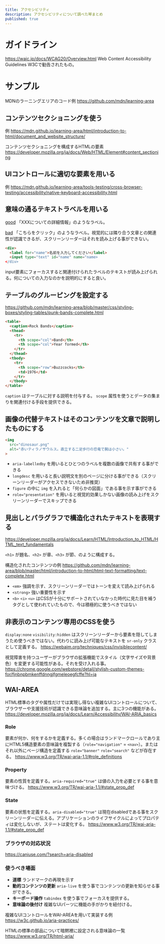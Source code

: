 ```yaml
---
title: アクセシビリティ
description: アクセシビリティについて調べた琴まとめ
published: true
---
```


# ガイドライン

https://waic.jp/docs/WCAG20/Overview.html
Web Content Accessibility Guidelines
W3Cで勧告されたもの。

# サンプル

MDNのラーニングエリアのコード例
https://github.com/mdn/learning-area

## コンテンツセクショニングを使う

例
https://mdn.github.io/learning-area/html/introduction-to-html/document_and_website_structure/

コンテンツセクショニングを構成するHTMLの要素
https://developer.mozilla.org/ja/docs/Web/HTML/Element#content_sectioning

## UIコントロールに適切な要素を用いる

例
https://mdn.github.io/learning-area/tools-testing/cross-browser-testing/accessibility/native-keyboard-accessibility.html

## 意味の通るテキストラベルを用いる

[good](https://mdn.github.io/learning-area/accessibility/html/good-links.html)
「XXXについての詳細情報」のようなラベル。

[bad](https://mdn.github.io/learning-area/accessibility/html/bad-links.html)
「こちらをクリック」のようなラベル。視覚的には隣り合う文章との関連性が認識できるが、スクリーンリーダーはそれを読み上げる事ができない。

```html
<div>
  <label for="name">名前を入力してください</label>
  <input type="text" id="name" name="name>
</div>
```

input要素にフォーカスすると関連付けられたラベルのテキストが読み上げられる。何についての入力なのかを説明的にすると良い。

## テーブルのグルーピングを設定する

https://github.com/mdn/learning-area/blob/master/css/styling-boxes/styling-tables/punk-bands-complete.html

```html
<table>
  <caption>Rock Bands</caption>
  <thead>
    <tr>
      <th scope="col">Band</th>
      <th scope="col">Year formed</th>
    </tr>
  </thead>
  <tbody>
    <tr>
      <th scope="row">Buzzcocks</th>
      <td>1976</td>
    </tr>
  </tbody>
</table>
```

`caption` はテーブルに対する説明を付与する。
`scope` 属性を使うとデータの集まりを関連付ける手段を提供できる。

## 画像の代替テキストはそのコンテンツを文章で説明したものにする

```html
<img 
  src="dinosaur.png"
  alt="赤いティラノサウルス。直立する二足歩行の恐竜で腕は小さい。"
>
```

- `aria-labelledby` を用いるとひとつのラベルを複数の画像で共有する事ができる
- `longdesc` を用いると長い説明文を別のページに分ける事ができる（スクリーンリーダーがアクセスできないため非推奨）
- `figure` の中に `img` を入れると「何らかの図面」である事を示す事ができる
- `role="presentation"` を用いると視覚的効果しかない画像の読み上げをスクリーンリーダーでスキップできる

## 見出しとパラグラフで構造化されたテキストを表現する

https://developer.mozilla.org/ja/docs/Learn/HTML/Introduction_to_HTML/HTML_text_fundamentals

`<h1>` が題名、`<h2>` が章、`<h3>` が節、のように構成する。

構造化されたコンテンツの例
https://github.com/mdn/learning-area/blob/master/html/introduction-to-html/html-text-formatting/text-complete.html

- `<em>` 強調を示す、スクリーンリーダーではトーンを変えて読み上げられる
- `<strong>` 強い重要性を示す
- `<b>` `<i>` `<u>` はCSSが十分にサポートされていなかった時代に見た目を補うタグとして使われていたもので、今は積極的に使うべきではない

## 非表示のコンテンツ専用のCSSを使う

`display:none` `visibility:hidden` はスクリーンリーダーから要素を隠してしまうため使うべきではない。代わりに読み上げ可能なテキストを `sr-only` クラスとして定義する。
https://webaim.org/techniques/css/invisiblecontent/

視覚障害を持つユーザーがブラウザの拡張機能でスタイル（文字サイズや背景色）を変更する可能性がある。それを受け入れる事。
https://chrome.google.com/webstore/detail/stylish-custom-themes-for/fjnbnpbmkenffdnngjfgmeleoegfcffe?hl=ja

## WAI-AREA

HTML標準のタグや属性だけでは実現し得ない複雑なUIコントロールについて、ブラウザーや支援技術が認識できる意味論を追加する。主に3つの機能がある。
https://developer.mozilla.org/ja/docs/Learn/Accessibility/WAI-ARIA_basics

### Role

要素が何か、何をするかを定義する。多くの場合はランドマークロールであり主にHTML5構造要素の意味論を複製する（`role="navigation"` = `<nav>`）。またはそれ以外にページ構造を定義する `role="banner"` `role="search"` などが存在する。
https://www.w3.org/TR/wai-aria-1.1/#role_definitions

### Property

要素の性質を定義する。`aria-required="true"` は値の入力を必要とする事を意味づける。
https://www.w3.org/TR/wai-aria-1.1/#state_prop_def

### State

要素の状態を定義する。`aria-disabled="true"` は現在disabledである事をスクリーンリーダーに伝える。アプリケーションのライフサイクルによってプロパティは変化しないが、ステートは変化する。
https://www.w3.org/TR/wai-aria-1.1/#state_prop_def

### ブラウザの対応状況

https://caniuse.com/?search=aria-disabled

### 使うべき場面

- **道標** ランドマークの再現を示す
- **動的コンテンツの更新** `aria-live` を使う事でコンテンツの更新を知らせる事ができる。
- **キーボード操作** `tabindex` を使う事でフォーカスを提供する。
- **意味論の後付け** 複雑なUIパーツに機能の手がかりを紐付ける。

複雑なUIコントロールをWAI-AREAを用いて実装する例
https://w3c.github.io/aria-practices/

HTMLの標準の部品について暗黙裡に設定される意味論の一覧
https://www.w3.org/TR/html-aria/
